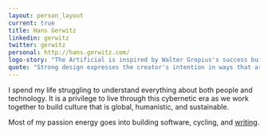 ```yaml
---
layout: person_layout
current: true
title: Hans Gerwitz
linkedin: gerwitz
twitter: gerwitz
personal: http://hans.gerwitz.com/
logo-story: "The Artificial is inspired by Walter Gropius's success building the Bauhaus, which broke down the &ldquo;barrier between craftsmen and artists&rdquo; by blending design inspiration with understanding of engineering. In this spirit, I hand-coded my logo from SVG with a lettering style inspired by Herbert Bayer."
quote: "Strong design expresses the creator's intention in ways that are experienced more than noticed."
---
```


I spend my life struggling to understand everything about both people and technology. It is a privilege to live through this cybernetic era as we work together to build culture that is global, humanistic, and sustainable.

Most of my passion energy goes into building software, cycling, and [writing](http://hans.gerwitz.com/).
